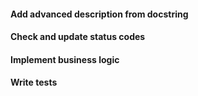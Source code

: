 #### Add advanced description from docstring 

#### Check and update status codes

#### Implement business logic

#### Write tests
